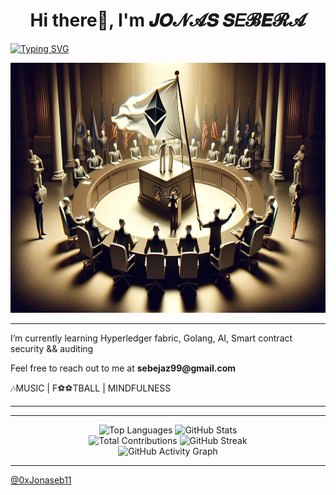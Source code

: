 <h1 align="center" font-family="montserrat" color="blue"> Hi there👋, I'm  𝑱𝑶𝓝𝓐𝑺 𝑺𝐸𝓑𝑬𝓡𝓐</h1> 

[![Typing SVG](https://readme-typing-svg.demolab.com/?lines=Blockchain+Developer;Web3.0+Application+Developer;Smart+Contract+Developer;Smart+Contract+Auditor;Relational+Databases+Developer;Frontend+Developer;UI/UX+Designer)](https://git.io/typing-svg)

<img src='./welcome.jpg' height='400px' width="1000px"/>

<!-- ![Web3.0-Illustration](./welcome.jpg) -->

-------------------

<!-- TROPHIES -->

<!-- ------------------------ -->

<p font-family=montserrat> I’m currently learning Hyperledger fabric, Golang, AI, Smart contract security && auditing</p>

<p font-family=montserrat> Feel free to reach out to me at <b>sebejaz99@gmail.com</b> </p>

<p font-family=montserrat> 🎶MUSIC | F⚽️⚽️TBALL | MINDFULNESS </p>

--------------------



--------------------------------------------------------

<!-- GitHub Stats Section -->
<!-- Top row: Languages and GitHub Stats side by side -->
<div align="center">
  <img src="https://github-readme-stats.vercel.app/api/top-langs?username=0xJonaseb11&show_icons=true&locale=en&layout=compact&theme=dark&count_private=true&include_all_commits=true&bg_color=0d1117&title_color=58a6ff&text_color=ffffff&icon_color=58a6ff&border_color=58a6ff&border_radius=10&card_width=350" alt="Top Languages" />
  
  <img src="https://github-readme-stats.vercel.app/api?username=0xJonaseb11&show_icons=true&locale=en&theme=dark&count_private=true&include_all_commits=true&bg_color=0d1117&title_color=58a6ff&text_color=ffffff&icon_color=58a6ff&border_color=58a6ff&border_radius=10&title=Jonas%20Sebera%27s%20GitHub%20Stats%20(Public%20Only)&card_width=350" alt="GitHub Stats" />
</div>

<!-- Bottom row: Contributions and Streak side by side -->
<div align="center">
  <img src="https://github-readme-stats.vercel.app/api?username=0xJonaseb11&show_icons=true&locale=en&theme=dark&count_private=true&include_all_commits=true&bg_color=0d1117&title_color=58a6ff&text_color=ffffff&icon_color=58a6ff&border_color=58a6ff&border_radius=10&title=Total%20Contributions&card_width=350&hide=stars,commits,prs,issues,contribs" alt="Total Contributions" />
  
  <img src="https://streak-stats.demolab.com?user=0xJonaseb11&theme=dark&background=0d1117&border=58a6ff&stroke=58a6ff&ring=58a6ff&fire=58a6ff&currStreakNum=ffffff&currStreakLabel=58a6ff&sideNums=ffffff&sideLabels=58a6ff&dates=58a6ff&border_radius=10" alt="GitHub Streak" />
</div>

<!-- Activity Graph -->
<div align="center">
  <img src="https://github-readme-activity-graph.vercel.app/graph?username=0xJonaseb11&theme=dark&bg_color=0d1117&color=58a6ff&line=58a6ff&point=58a6ff&area=true&area_color=58a6ff&area_alpha=0.1&border_color=58a6ff&border_radius=10" alt="GitHub Activity Graph" />
</div>

<!-- <p><img align="center" src="https://github-readme-streak-stats.herokuapp.com/?user=0xJonaseb11&" alt="0xJonaseb11"/></p> -->

-------------------------

[@0xJonaseb11](https://jonas-sebera.vercel.app)
